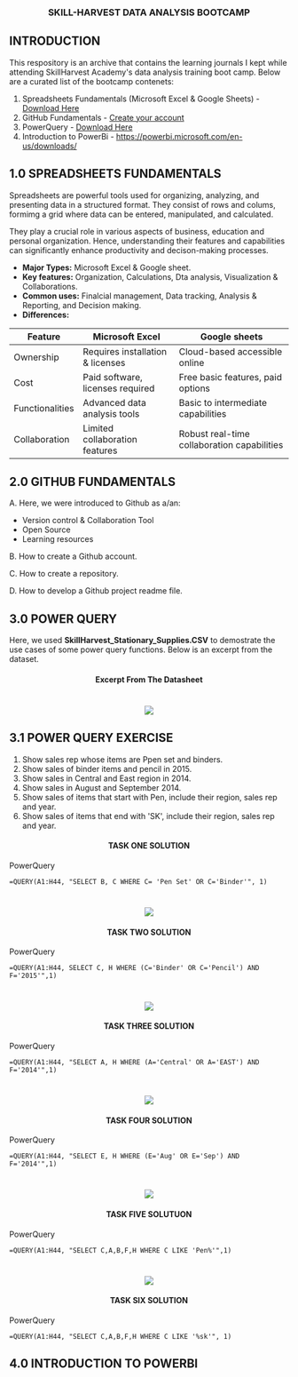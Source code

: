 ### <p align="center"/> SKILL-HARVEST DATA ANALYSIS BOOTCAMP </p>

## INTRODUCTION
This respository is an archive that contains the learning journals I kept while attending SkillHarvest Academy's data analysis training boot camp. Below are a curated list of the bootcamp contenets:
1. Spreadsheets Fundamentals (Microsoft Excel & Google Sheets) - [Download Here](https://docs.google.com/spreadsheets)
2. GitHub Fundamentals - [Create your account](https://github.com/Mzkaris/SkillHarvest-Project)
3. PowerQuery - [Download Here](https://powerquery.microsoft.com/en-us/)
4. Introduction to PowerBi - https://powerbi.microsoft.com/en-us/downloads/
   
## 1.0 SPREADSHEETS FUNDAMENTALS
Spreadsheets are powerful tools used for organizing, analyzing, and presenting data in a structured format. They consist of rows and colums, formimg a grid where data can be entered, manipulated, and calculated.

They play a crucial role in various aspects of business, education and personal organization. Hence, understanding their features and capabilities can significantly enhance productivity and decison-making processes.

 - **Major Types:** Microsoft Excel & Google sheet.
 - **Key features:** Organization, Calculations, Dta analysis, Visualization & Collaborations.
 - **Common uses:** Finalcial management, Data tracking, Analysis & Reporting, and Decision making.
 - **Differences:**


|Feature        |Microsoft Excel  |Google sheets     |
|---------------| ------------| ---------| 
|Ownership      |Requires installation & licenses|Cloud-based accessible online|
|Cost |Paid software, licenses required | Free basic features, paid options|
|Functionalities|Advanced data analysis tools |Basic to intermediate capabilities |
|Collaboration  |Limited collaboration features|Robust real-time collaboration capabilities|

## 2.0 GITHUB FUNDAMENTALS
A. Here, we were introduced to Github as a/an:
  - Version control & Collaboration Tool
  - Open Source
  - Learning resources
    
B. How to create a Github account.

C. How to create a repository.

D. How to develop a Github project readme file.

## 3.0 POWER QUERY
Here, we used **SkillHarvest_Stationary_Supplies.CSV** to demostrate the use cases of some power query functions. Below is an excerpt from the dataset.

#### <p align="center"/> Excerpt From The Datasheet </p>
# <div align="center"> <img src="BB.png"> </div>

## 3.1 POWER QUERY EXERCISE

   1. Show sales rep whose items are Ppen set and binders.
   2. Show sales of binder items and pencil in 2015.
   3. Show sales in Central and East region in 2014.
   4. Show sales in August and September 2014.
   5. Show sales of items that start with Pen, include their region, sales rep and year.
   6. Show sales of items that end with 'SK', include their region, sales rep and year.      
 
#### <p align="center"/> TASK ONE SOLUTION </P>
PowerQuery
```
=QUERY(A1:H44, "SELECT B, C WHERE C= 'Pen Set' OR C='Binder'", 1)
```
# <div align="center"> <img src="T1.png"> </div>

#### <p align="center"/> TASK TWO SOLUTION </P>
PowerQuery
```
=QUERY(A1:H44, SELECT C, H WHERE (C='Binder' OR C='Pencil') AND F='2015'",1)
```
# <div align="center"> <img src="T2.png"> </div>

#### <P align="center"/> TASK THREE SOLUTION </P>
PowerQuery
```
=QUERY(A1:H44, "SELECT A, H WHERE (A='Central' OR A='EAST') AND F='2014'",1)
```
# <div align="center"> <img src="T3.png"> </div>

#### <P align="center"/> TASK FOUR SOLUTION </P>
PowerQuery
```
=QUERY(A1:H44, "SELECT E, H WHERE (E='Aug' OR E='Sep') AND F='2014'",1)
```
# <div align="center"> <img src="T4.png"> </div>

#### <P align="center"/> TASK FIVE SOLUTUON </P>
PowerQuery
```
=QUERY(A1:H44, "SELECT C,A,B,F,H WHERE C LIKE 'Pen%'",1)
```
# <div align="center"> <img src="T5.png"> </div>

#### <p align="center"/> TASK SIX SOLUTION </P>
PowerQuery
```
=QUERY(A1:H44, "SELECT C,A,B,F,H WHERE C LIKE '%sk'", 1)
```

## 4.0 INTRODUCTION TO POWERBI
